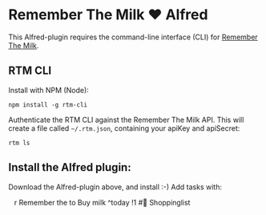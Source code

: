 Remember The Milk ❤️ Alfred
========

This Alfred-plugin requires the command-line interface (CLI) for [Remember The
Milk](https://www.npmjs.com/package/rtm-cli). 


## RTM CLI

Install with NPM (Node):

    npm install -g rtm-cli

Authenticate the RTM CLI against the Remember The Milk API. This will create a file called  `~/.rtm.json`, containing your apiKey and apiSecret:

    rtm ls

## Install the Alfred plugin:

Download the Alfred-plugin above, and install :-) Add tasks with:
  
    r Remember the to Buy milk ^today !1 #🍌 Shoppinglist
